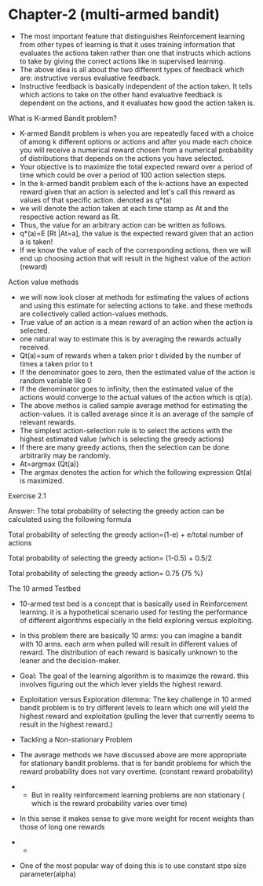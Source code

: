 # Chapter-2 (multi-armed bandit)

- The most important feature that distinguishes Reinforcement learning from other types of learning is that it uses training information that evaluates the actions taken rather than one that instructs which actions to take by giving the correct actions like in supervised learning.
- The above idea is all about the two different types of feedback which are: instructive versus evaluative feedback.
- Instructive feedback is basically independent of the action taken. It tells which actions to take on the other hand evaluative feedback is dependent on the actions, and it evaluates how good the action taken is.

What is K-armed Bandit problem?

- K-armed Bandit problem is when you are repeatedly faced with a choice of among k different options or actions and after you made each choice you will receive a numerical reward chosen from a numerical probability of distributions that depends on the actions you have selected.
- Your objective is to maximize the total expected reward over a period of time which could be over a period of 100 action selection steps.
- In the k-armed bandit problem each of the k-actions have an expected reward given that an action is selected and let's call this reward as values of that specific action. denoted as q*(a)
- we will denote the action taken at each time stamp as At and the respective action reward as Rt.
- Thus, the value for an arbitrary action can be written as follows.
- q*(a)=E [Rt |At=a], the value is the expected reward given that an action a is taken!
- If we know the value of each of the corresponding actions, then we will end up choosing action that will result in the highest value of the action (reward)


Action value methods 

- we will now look closer at methods for estimating the values of actions and using this estimate for selecting actions to take. and these methods are collectively called action-values methods.
- True value of an action is a mean reward of an action when the action is selected.
- one natural way to estimate this is by averaging the rewards actually received.
- Qt(a)=sum of rewards when a taken prior t divided by the number of times a taken prior to t
- If the denominator goes to zero, then the estimated value of the action is random variable like 0
- If the denominator goes to infinity, then the estimated value of the actions would converge to the actual values of the action which is qt(a).
- The above methos is called sample average method for estimating the action-values. it is called average since it is an average of the sample of relevant rewards.
- The simplest action-selection rule is to select the actions with the highest estimated value (which is selecting the greedy actions)
- If there are many greedy actions, then the selection can be done arbitrarily may be randomly.
- At=argmax (Qt(a))
- The argmax denotes the action for which the following expression Qt(a) is maximized.


Exercise 2.1

Answer: The total probability of selecting the greedy action can be calculated using the following formula

Total probability of selecting the greedy action=(1-e) + e/total number of actions 

Total probability of selecting the greedy action= (1-0.5) + 0.5/2

Total probability of selecting the greedy action= 0.75 (75 %)

The 10 armed Testbed

- 10-armed test bed is a concept that is basically used in Reinforcement learning. it is a hypothetical scenario used for testing the performance of different algorithms especially in the field exploring versus exploiting.
- In this problem there are basically 10 arms: you can imagine a bandit with 10 arms. each arm when pulled will result in different values of reward. The distribution of each reward is basically unknown to the leaner and the decision-maker.
- Goal: The goal of the learning algorithm is to maximize the reward. this involves figuring out the which lever yields the highest reward.
- Exploitation versus Exploration dilemma: The key challenge in 10 armed bandit problem is to try different levels to learn which one will yield the highest reward and exploitation (pulling the lever that currently seems to result in the highest reward.)
- Tackling a Non-stationary Problem

- The average methods we have discussed above are more appropriate for stationary bandit problems. that is for bandit problems for which the reward probability does not vary overtime. (constant reward probability)
- - But in reality reinforcement learning problems are non stationary ( which is the reward probability varies over time)
- In this sense it makes sense to give more weight for recent weights than those of long one rewards
- - 
- One of the most popular way of doing this is to use constant stpe size parameter(alpha)
